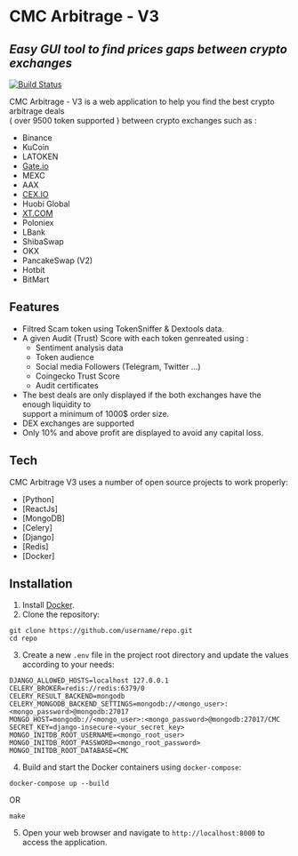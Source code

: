 <h1 class="code-line" data-line-start=0 data-line-end=1 ><a id="CMC_Arbitrage__V3_0"></a>CMC Arbitrage - V3</h1>
<h2 class="code-line" data-line-start=1 data-line-end=2 ><a id="_Easy_GUI_tool_to_find_prices_gaps_between_crypto_exchanges__1"></a><em>Easy GUI tool to find prices gaps between crypto exchanges</em></h2>
<p class="has-line-data" data-line-start="4" data-line-end="5"><a href="https://travis-ci.org/joemccann/dillinger"><img src="https://travis-ci.org/joemccann/dillinger.svg?branch=master" alt="Build Status"></a></p>
<p class="has-line-data" data-line-start="6" data-line-end="8">CMC Arbitrage - V3  is a web application to help you find the best crypto arbitrage deals<br>
( over 9500 token supported ) between crypto exchanges such as :</p>
<ul>
<li class="has-line-data" data-line-start="8" data-line-end="9">Binance</li>
<li class="has-line-data" data-line-start="9" data-line-end="10">KuCoin</li>
<li class="has-line-data" data-line-start="10" data-line-end="11">LATOKEN</li>
<li class="has-line-data" data-line-start="11" data-line-end="12"><a href="http://Gate.io">Gate.io</a></li>
<li class="has-line-data" data-line-start="12" data-line-end="13">MEXC</li>
<li class="has-line-data" data-line-start="13" data-line-end="14">AAX</li>
<li class="has-line-data" data-line-start="14" data-line-end="15"><a href="http://CEX.IO">CEX.IO</a></li>
<li class="has-line-data" data-line-start="15" data-line-end="16">Huobi Global</li>
<li class="has-line-data" data-line-start="16" data-line-end="17"><a href="http://XT.COM">XT.COM</a></li>
<li class="has-line-data" data-line-start="17" data-line-end="18">Poloniex</li>
<li class="has-line-data" data-line-start="18" data-line-end="19">LBank</li>
<li class="has-line-data" data-line-start="19" data-line-end="20">ShibaSwap</li>
<li class="has-line-data" data-line-start="20" data-line-end="21">OKX</li>
<li class="has-line-data" data-line-start="21" data-line-end="22">PancakeSwap (V2)</li>
<li class="has-line-data" data-line-start="22" data-line-end="23">Hotbit</li>
<li class="has-line-data" data-line-start="23" data-line-end="24">BitMart</li>
</ul>
<h2 class="code-line" data-line-start=28 data-line-end=29 ><a id="Features_28"></a>Features</h2>
<ul>
<li class="has-line-data" data-line-start="30" data-line-end="31">Filtred Scam token using TokenSniffer &amp; Dextools data.</li>
<li class="has-line-data" data-line-start="31" data-line-end="37">A given Audit (Trust) Score with each token genreated using :
<ul>
<li class="has-line-data" data-line-start="32" data-line-end="33">Sentiment analysis data</li>
<li class="has-line-data" data-line-start="33" data-line-end="34">Token audience</li>
<li class="has-line-data" data-line-start="34" data-line-end="35">Social media Followers (Telegram, Twitter …)</li>
<li class="has-line-data" data-line-start="35" data-line-end="36">Coingecko Trust Score</li>
<li class="has-line-data" data-line-start="36" data-line-end="37">Audit certificates</li>
</ul>
</li>
<li class="has-line-data" data-line-start="37" data-line-end="39">The best deals are only displayed if the both exchanges have the enough liquidity to<br>
support a minimum of 1000$ order size.</li>
<li class="has-line-data" data-line-start="39" data-line-end="40">DEX exchanges are supported</li>
<li class="has-line-data" data-line-start="40" data-line-end="41">Only 10% and above profit are displayed to avoid any capital loss.</li>
</ul>
<h2 class="code-line" data-line-start=43 data-line-end=44 ><a id="Tech_43"></a>Tech</h2>
<p class="has-line-data" data-line-start="44" data-line-end="45">CMC Arbitrage V3 uses a number of open source projects to work properly:</p>
<ul>
<li class="has-line-data" data-line-start="46" data-line-end="47">[Python]</li>
<li class="has-line-data" data-line-start="47" data-line-end="48">[ReactJs]</li>
<li class="has-line-data" data-line-start="48" data-line-end="49">[MongoDB]</li>
<li class="has-line-data" data-line-start="49" data-line-end="50">[Celery]</li>
<li class="has-line-data" data-line-start="50" data-line-end="51">[Django]</li>
<li class="has-line-data" data-line-start="50" data-line-end="51">[Redis]</li>
<li class="has-line-data" data-line-start="51" data-line-end="53">[Docker]</li>
</ul>

## Installation

1. Install [Docker](https://www.docker.com/).
2. Clone the repository:

```
git clone https://github.com/username/repo.git
cd repo
```

3. Create a new `.env` file in the project root directory and update the values according to your needs:

```
DJANGO_ALLOWED_HOSTS=localhost 127.0.0.1
CELERY_BROKER=redis://redis:6379/0
CELERY_RESULT_BACKEND=mongodb
CELERY_MONGODB_BACKEND_SETTINGS=mongodb://<mongo_user>:<mongo_password>@mongodb:27017
MONGO_HOST=mongodb://<mongo_user>:<mongo_password>@mongodb:27017/CMC
SECRET_KEY=django-insecure-<your_secret_key>
MONGO_INITDB_ROOT_USERNAME=<mongo_root_user>
MONGO_INITDB_ROOT_PASSWORD=<mongo_root_password>
MONGO_INITDB_ROOT_DATABASE=CMC

```

4. Build and start the Docker containers using `docker-compose`:

```
docker-compose up --build
```

OR

```
make
```

5. Open your web browser and navigate to `http://localhost:8000` to access the application.

